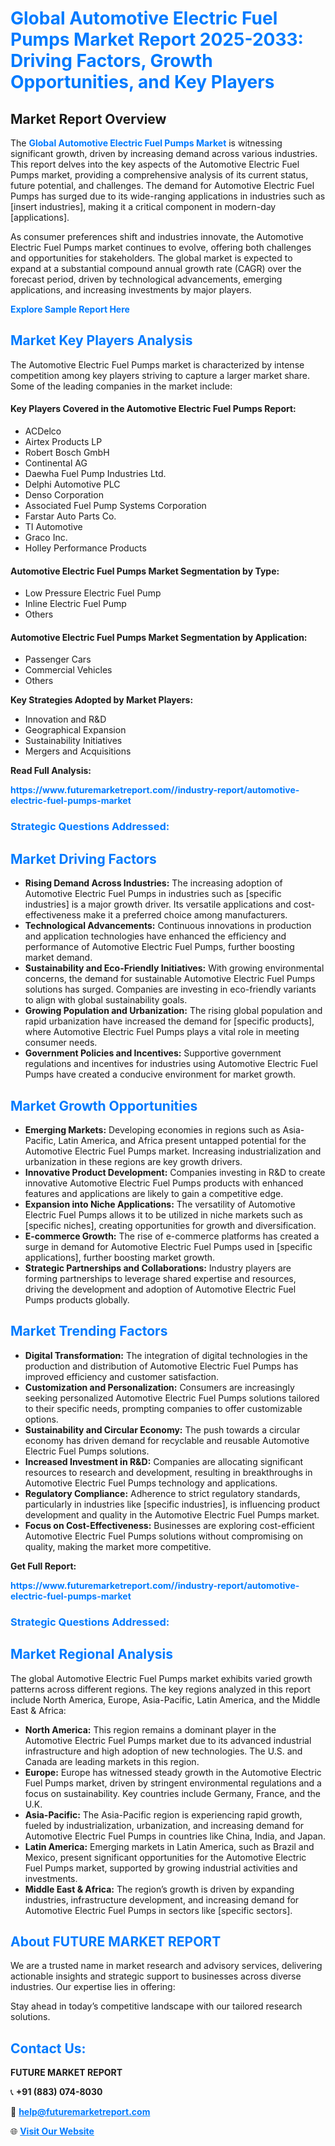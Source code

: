 <h1 style="color: #007BFF;">Global Automotive Electric Fuel Pumps Market Report 2025-2033: Driving Factors, Growth Opportunities, and Key Players</h1>

<section id="overview">
<h2>Market Report Overview</h2>
<p>The <a href="https://www.futuremarketreport.com//industry-report/automotive-electric-fuel-pumps-market" style="color: #007BFF; text-decoration: none;"><strong>Global Automotive Electric Fuel Pumps Market</strong></a> is witnessing significant growth, driven by increasing demand across various industries. This report delves into the key aspects of the Automotive Electric Fuel Pumps market, providing a comprehensive analysis of its current status, future potential, and challenges. The demand for Automotive Electric Fuel Pumps has surged due to its wide-ranging applications in industries such as [insert industries], making it a critical component in modern-day [applications].</p>
<p>As consumer preferences shift and industries innovate, the Automotive Electric Fuel Pumps market continues to evolve, offering both challenges and opportunities for stakeholders. The global market is expected to expand at a substantial compound annual growth rate (CAGR) over the forecast period, driven by technological advancements, emerging applications, and increasing investments by major players.</p>
</section>

<section id="overview">
<p><a href="https://www.futuremarketreport.com//request-sample/reportId=56197" style="color: #007BFF; text-decoration: none;"><strong>Explore Sample Report Here</strong></a></p>
</section>

<section id="key-players">
<h2 style="color: #007BFF;">Market Key Players Analysis</h2>
<p>The Automotive Electric Fuel Pumps market is characterized by intense competition among key players striving to capture a larger market share. Some of the leading companies in the market include:</p>
<h4>Key Players Covered in the Automotive Electric Fuel Pumps Report:</h4>
<ul><li>ACDelco</li><li>Airtex Products LP</li><li>Robert Bosch GmbH</li><li>Continental AG</li><li>Daewha Fuel Pump Industries Ltd.</li><li>Delphi Automotive PLC</li><li>Denso Corporation</li><li>Associated Fuel Pump Systems Corporation</li><li>Farstar Auto Parts Co.</li><li>TI Automotive</li><li>Graco Inc.</li><li>Holley Performance Products</li></ul>
<h4>Automotive Electric Fuel Pumps Market Segmentation by Type:</h4>
<ul><li>Low Pressure Electric Fuel Pump</li><li>Inline Electric Fuel Pump</li><li>Others</li></ul>

<h4>Automotive Electric Fuel Pumps Market Segmentation by Application:</h4>
<ul><li>Passenger Cars</li><li>Commercial Vehicles</li><li>Others</li></ul>
<p><strong>Key Strategies Adopted by Market Players:</strong></p>
<ul>
<li>Innovation and R&D</li>
<li>Geographical Expansion</li>
<li>Sustainability Initiatives</li>
<li>Mergers and Acquisitions</li>
</ul>
</section>

<section>
<p><strong>Read Full Analysis: </strong></p><a href="https://www.futuremarketreport.com//industry-report/automotive-electric-fuel-pumps-market" style="color: #007BFF; text-decoration: none;"><strong>https://www.futuremarketreport.com//industry-report/automotive-electric-fuel-pumps-market</strong></a>
<h3 style="color: #007BFF;">Strategic Questions Addressed:</h3>
</section>

<section id="driving-factors">
<h2 style="color: #007BFF;">Market Driving Factors</h2>
<ul>
<li><strong>Rising Demand Across Industries:</strong> The increasing adoption of Automotive Electric Fuel Pumps in industries such as [specific industries] is a major growth driver. Its versatile applications and cost-effectiveness make it a preferred choice among manufacturers.</li>
<li><strong>Technological Advancements:</strong> Continuous innovations in production and application technologies have enhanced the efficiency and performance of Automotive Electric Fuel Pumps, further boosting market demand.</li>
<li><strong>Sustainability and Eco-Friendly Initiatives:</strong> With growing environmental concerns, the demand for sustainable Automotive Electric Fuel Pumps solutions has surged. Companies are investing in eco-friendly variants to align with global sustainability goals.</li>
<li><strong>Growing Population and Urbanization:</strong> The rising global population and rapid urbanization have increased the demand for [specific products], where Automotive Electric Fuel Pumps plays a vital role in meeting consumer needs.</li>
<li><strong>Government Policies and Incentives:</strong> Supportive government regulations and incentives for industries using Automotive Electric Fuel Pumps have created a conducive environment for market growth.</li>
</ul>
</section>

<section id="growth-opportunities">
<h2 style="color: #007BFF;">Market Growth Opportunities</h2>
<ul>
<li><strong>Emerging Markets:</strong> Developing economies in regions such as Asia-Pacific, Latin America, and Africa present untapped potential for the Automotive Electric Fuel Pumps market. Increasing industrialization and urbanization in these regions are key growth drivers.</li>
<li><strong>Innovative Product Development:</strong> Companies investing in R&D to create innovative Automotive Electric Fuel Pumps products with enhanced features and applications are likely to gain a competitive edge.</li>
<li><strong>Expansion into Niche Applications:</strong> The versatility of Automotive Electric Fuel Pumps allows it to be utilized in niche markets such as [specific niches], creating opportunities for growth and diversification.</li>
<li><strong>E-commerce Growth:</strong> The rise of e-commerce platforms has created a surge in demand for Automotive Electric Fuel Pumps used in [specific applications], further boosting market growth.</li>
<li><strong>Strategic Partnerships and Collaborations:</strong> Industry players are forming partnerships to leverage shared expertise and resources, driving the development and adoption of Automotive Electric Fuel Pumps products globally.</li>
</ul>
</section>

<section id="trending-factors">
<h2 style="color: #007BFF;">Market Trending Factors</h2>
<ul>
<li><strong>Digital Transformation:</strong> The integration of digital technologies in the production and distribution of Automotive Electric Fuel Pumps has improved efficiency and customer satisfaction.</li>
<li><strong>Customization and Personalization:</strong> Consumers are increasingly seeking personalized Automotive Electric Fuel Pumps solutions tailored to their specific needs, prompting companies to offer customizable options.</li>
<li><strong>Sustainability and Circular Economy:</strong> The push towards a circular economy has driven demand for recyclable and reusable Automotive Electric Fuel Pumps solutions.</li>
<li><strong>Increased Investment in R&D:</strong> Companies are allocating significant resources to research and development, resulting in breakthroughs in Automotive Electric Fuel Pumps technology and applications.</li>
<li><strong>Regulatory Compliance:</strong> Adherence to strict regulatory standards, particularly in industries like [specific industries], is influencing product development and quality in the Automotive Electric Fuel Pumps market.</li>
<li><strong>Focus on Cost-Effectiveness:</strong> Businesses are exploring cost-efficient Automotive Electric Fuel Pumps solutions without compromising on quality, making the market more competitive.</li>
</ul>
</section>

<section>
<p><strong>Get Full Report: </strong></p><a href="https://www.futuremarketreport.com//industry-report/automotive-electric-fuel-pumps-market" style="color: #007BFF; text-decoration: none;"><strong>https://www.futuremarketreport.com//industry-report/automotive-electric-fuel-pumps-market</strong></a>
<h3 style="color: #007BFF;">Strategic Questions Addressed:</h3>
</section>


<section id="regional-analysis">
<h2 style="color: #007BFF;">Market Regional Analysis</h2>
<p>The global Automotive Electric Fuel Pumps market exhibits varied growth patterns across different regions. The key regions analyzed in this report include North America, Europe, Asia-Pacific, Latin America, and the Middle East & Africa:</p>
<ul>
<li><strong>North America:</strong> This region remains a dominant player in the Automotive Electric Fuel Pumps market due to its advanced industrial infrastructure and high adoption of new technologies. The U.S. and Canada are leading markets in this region.</li>
<li><strong>Europe:</strong> Europe has witnessed steady growth in the Automotive Electric Fuel Pumps market, driven by stringent environmental regulations and a focus on sustainability. Key countries include Germany, France, and the U.K.</li>
<li><strong>Asia-Pacific:</strong> The Asia-Pacific region is experiencing rapid growth, fueled by industrialization, urbanization, and increasing demand for Automotive Electric Fuel Pumps in countries like China, India, and Japan.</li>
<li><strong>Latin America:</strong> Emerging markets in Latin America, such as Brazil and Mexico, present significant opportunities for the Automotive Electric Fuel Pumps market, supported by growing industrial activities and investments.</li>
<li><strong>Middle East & Africa:</strong> The region’s growth is driven by expanding industries, infrastructure development, and increasing demand for Automotive Electric Fuel Pumps in sectors like [specific sectors].</li>
</ul>
</section>

<footer>
<h2 style="color: #007BFF;">About FUTURE MARKET REPORT</h2>
<p>We are a trusted name in market research and advisory services, delivering actionable insights and strategic support to businesses across diverse industries. Our expertise lies in offering:</p>

<p>Stay ahead in today’s competitive landscape with our tailored research solutions.</p>

<h2 style="color: #007BFF;">Contact Us:</h2>
<p><strong>FUTURE MARKET REPORT</strong></p>
<p>📞 <strong>+91 (883) 074-8030</strong></p>
<p>📧 <strong><a href="mailto:help@futuremarketreport.com" style="color: #007BFF;">help@futuremarketreport.com</a></strong></p>
<p>🌐 <strong><a href="https://www.futuremarketreport.com/" style="color: #007BFF;">Visit Our Website</a></strong></p>
</footer>
